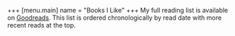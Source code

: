 +++
[menu.main]
name = "Books I Like"
+++
My full reading list is available on [Goodreads](https://www.goodreads.com/nwj_). This list is ordered chronologically by read date with more recent reads at the top.

